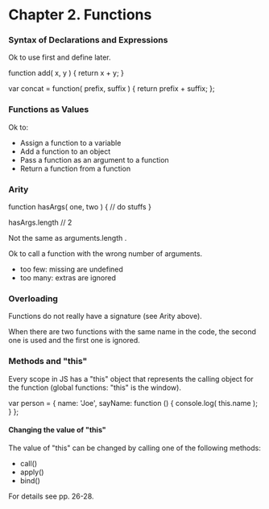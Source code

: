 
# Chapter 2. Functions

### Syntax of Declarations and Expressions

Ok to use first and define later.

function add( x, y ) {
	return x + y;
}

var concat = function( prefix, suffix ) {
	return prefix + suffix;
};

### Functions as Values

Ok to:

* Assign a function to a variable
* Add a function to an object
* Pass a function as an argument to a function
* Return a function from a function

### Arity

function hasArgs( one, two ) {
	// do stuffs
}

hasArgs.length   // 2

Not the same as arguments.length .

Ok to call a function with the wrong number of arguments.

* too few: missing are undefined
* too many: extras are ignored

### Overloading

Functions do not really have a signature (see Arity above).

When there are two functions with the same name in the code, the second one is used and the first one is ignored.

### Methods and "this"

Every scope in JS has a "this" object that represents the calling object for the function (global functions: "this" is the window).

var person = {
	name: 'Joe',
	sayName: function () {
		console.log( this.name );
	}
};

#### Changing the value of "this"

The value of "this" can be changed by calling one of the following methods:

* call()
* apply()
* bind()

For details see pp. 26-28.

